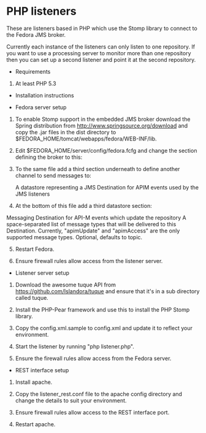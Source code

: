 PHP listeners
=============

These are listeners based in PHP which use the Stomp library to connect to the Fedora JMS broker. 

Currently each instance of the listeners can only listen to one repository. If you want to use a 
processing server to monitor more than one repository then you can set up a second listener and 
point it at the second repository.

 - Requirements

1. At least PHP 5.3

 - Installation instructions

 - Fedora server setup

1. To enable Stomp support in the embedded JMS broker download the Spring distribution from http://www.springsource.org/download and copy the .jar files in the dist directory to $FEDORA_HOME/tomcat/webapps/fedora/WEB-INF/lib.

2. Edit $FEDORA_HOME/server/config/fedora.fcfg and change the section defining the broker to this:

    <param name="java.naming.provider.url" value="vm:(broker:(tcp://localhost:61616,stomp://localhost:61613))"/>

3. To the same file add a third section underneath to define another channel to send messages to:

    <param name="datastore3" value="apimListenerMessages">
      <comment>A datastore representing a JMS Destination for APIM events used by the JMS listeners</comment>
    </param>

4. At the bottom of this file add a third datastore section:

  <datastore id="apimListenerMessages">
    <comment>Messaging Destination for API-M events which update the repository</comment>
    <param name="messageTypes" value="apimUpdate">
      <comment>A space-separated list of message types that will be
            delivered to this Destination. Currently, &quot;apimUpdate&quot; and
            &quot;apimAccess&quot; are the only supported message types.</comment>
    </param>
    <param name="name" value="listener.update"/>
    <param name="type" value="queue">
      <comment>Optional, defaults to topic.</comment>
    </param>
  </datastore>

5. Restart Fedora.

6. Ensure firewall rules allow access from the listener server.

 - Listener server setup

1. Download the awesome tuque API from https://github.com/Islandora/tuque and ensure that it's in a sub directory called tuque.

2. Install the PHP-Pear framework and use this to install the PHP Stomp library.

3. Copy the config.xml.sample to config.xml and update it to reflect your environment.

4. Start the listener by running "php listener.php".

5. Ensure the firewall rules allow access from the Fedora server.

 - REST interface setup

1. Install apache.

2. Copy the listener_rest.conf file to the apache config directory and change the details to suit your environment.

3. Ensure firewall rules allow access to the REST interface port.

4. Restart apache.